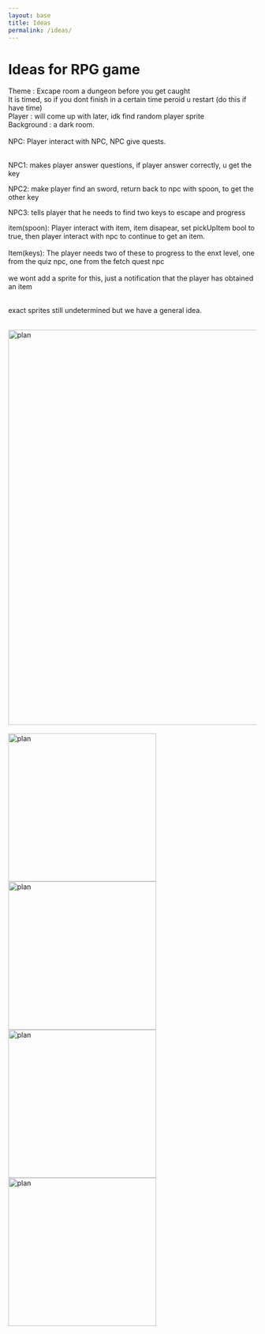 ```yaml
---
layout: base
title: Ideas
permalink: /ideas/
---
```


# Ideas for RPG game

Theme : 
Excape room a dungeon before you get caught
<br>
It is timed, so if you dont finish in a certain time peroid u restart  (do this if have time)
<br>
Player : will come up with later, idk find random player sprite
<br>
Background : a dark room.
<br>
<br>
NPC: Player interact with NPC, NPC give quests.
<br>

<br>
NPC1: makes player answer questions, if player answer correctly, u get the key
<Br>

NPC2: make player find an sword, return back to npc with spoon, to get the other key
<br>

NPC3: tells player that he needs to find two keys to escape and progress
<br>

item(spoon): Player interact with item, item disapear, set pickUpItem bool to true, then player interact with npc to continue to get an item.
<br>
<br>
Item(keys): The player needs two of these to progress to the enxt level, one from the quiz npc, one from the fetch quest npc
<br>
<br>
we wont add a sprite for this, just a notification that the player has obtained an item
<br>
<br>

exact sprites still undetermined but we have a general idea.

<br>
<img src="{{site.baseurl}}/images/RPGideas/rpgplan.png" alt="plan" style="width: 800px; height: auto;">

<br>
<br>
<img src="{{site.baseurl}}/images/RPGideas/questGiverNPC.png" alt="plan" style="width: 300px; height: auto;">
<br>
<img src="{{site.baseurl}}/images/RPGideas/spoon.png" alt="plan" style="width: 300px; height: auto;">
<Br>
<img src="{{site.baseurl}}/images/RPGideas/rpgBackground.png" alt="plan" style="width: 300px; height: auto;">
<Br>
<img src="{{site.baseurl}}/images/RPGideas/playerSprites.png" alt="plan" style="width: 300px; height: auto;">

